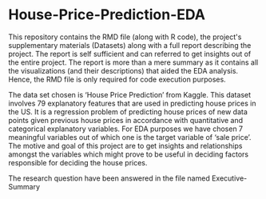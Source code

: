 # House-Price-Prediction-EDA
This repository contains the RMD file (along with R code), the project's supplementary materials (Datasets) along with a full report describing the project. The report is self sufficient and can referred to get insights out of the entire project. The report is more than a mere summary as it contains all the visualizations (and their descriptions) that aided the EDA analysis. Hence, the RMD file is only required for code execution purposes.

The data set chosen is ‘House Price Prediction’ from Kaggle. This dataset involves 79 explanatory features that are used in predicting house prices in the US. It is a regression problem of predicting house prices of new data points given previous house prices in accordance with quantitative and categorical explanatory variables. For EDA purposes we have chosen 7 meaningful variables out of which one is the target variable of ‘sale price’. The motive and goal of this project are to get insights and relationships amongst the variables which might prove to be useful in deciding factors responsible for deciding the house prices.

The research question have been answered in the file named Executive-Summary
